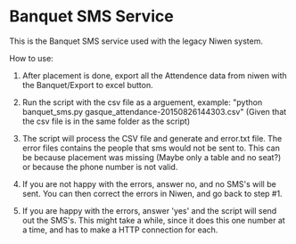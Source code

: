 # Banquet SMS Service
This is the Banquet SMS service used with the legacy Niwen system.

How to use:
1. After placement is done, export all the Attendence data from niwen 
   with the Banquet/Export to excel button.

2. Run the script with the csv file as a arguement, example:
   "python banquet_sms.py gasque_attendance-20150826144303.csv"
   (Given that the csv file is in the same folder as the script)

3. The script will process the CSV file and generate and error.txt file.
   The error files contains the people that sms would not be sent to.
   This can be because placement was missing (Maybe only a table and no
   seat?) or because the phone number is not valid.

4. If you are not happy with the errors, answer no, and no SMS's will 
   be sent. You can then correct the errors in Niwen, and go back to 
   step #1.

5. If you are happy with the errors, answer 'yes' and the script will 
   send out the SMS's. This might take a while, since it does this 
   one number at a time, and has to make a HTTP connection for each.
    
